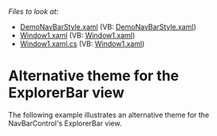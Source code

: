 <!-- default file list -->
*Files to look at*:

* [DemoNavBarStyle.xaml](./CS/DemoNavBarStyle.xaml) (VB: [DemoNavBarStyle.xaml](./VB/DemoNavBarStyle.xaml))
* [Window1.xaml](./CS/Window1.xaml) (VB: [Window1.xaml](./VB/Window1.xaml))
* [Window1.xaml.cs](./CS/Window1.xaml.cs) (VB: [Window1.xaml](./VB/Window1.xaml))
<!-- default file list end -->
# Alternative theme for the ExplorerBar view


<p>The following example illustrates an alternative theme for the NavBarControl's ExplorerBar view.</p>

<br/>


